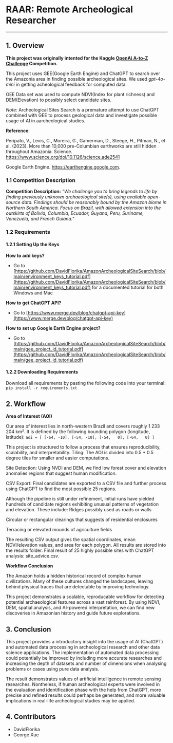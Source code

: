 # RAAR: Remote Archeological Researcher

---

## 1. Overview

**This project was originally intented for the Kaggle [OpenAi A-to-Z Challenge](https://www.kaggle.com/competitions/openai-to-z-challenge) Competition.**

This project uses GEE(Google Earth Engine) and ChatGPT to search over the Amazonia area in finding possible archeological sites. We used *gpt-4o-mini* in getting acheological feedback for computed data.

GEE Data set was used to compute NDVI(Index for plant richness) and DEM(Elevation) to possibly select candidate sites.

*Note:* Archeological Sites Search is a premature attempt to use ChatGPT combined with GEE to process geological data and investigate possible usage of AI in aarcheological studies.


**Reference**:

Peripato, V., Levis, C., Moreira, G., Gamerman, D., Steege, H., Pitman, N., et al. (2023). More than 10,000 pre-Columbian earthworks are still hidden throughout Amazonia. Science. https://www.science.org/doi/10.1126/science.ade2541

Google Earth Engine. https://earthengine.google.com.

### 1.1 Competition Description

**Competition Description:**
_"We challenge you to bring legends to life by finding previously unknown archaeological site(s), using available open-source data. Findings should be reasonably bound by the Amazon biome in Northern South America. Focus on Brazil, with allowed extension into the outskirts of Bolivia, Columbia, Ecuador, Guyana, Peru, Suriname, Venezuela, and French Guiana."_

### 1.2 Requirements

#### 1.2.1 Setting Up the Keys

**How to add keys?**

- Go to [https://github.com/DavidFlorika/AmazonArcheologicalSiteSearch/blob/main/environment_keys_tutorial.pdf](https://github.com/DavidFlorika/AmazonArcheologicalSiteSearch/blob/main/environment_keys_tutorial.pdf) for a documented tutorial for both Windows and Mac

**How to get ChatGPT API?**

- Go to [https://www.merge.dev/blog/chatgpt-api-key](https://www.merge.dev/blog/chatgpt-api-key)

**How to set up Google Earth Engine project?**

- Go to [https://github.com/DavidFlorika/AmazonArcheologicalSiteSearch/blob/main/gee_project_id_tutorial.pdf](https://github.com/DavidFlorika/AmazonArcheologicalSiteSearch/blob/main/gee_project_id_tutorial.pdf)

#### 1.2.2 Downloading Requirements

Download all requirements by pasting the following code into your terminal:
`pip install -r requirements.txt`

## 2. Workflow

**Area of Interest (AOI)**

Our area of interest lies in north-western Brazil and covers roughly 1 233 204 km². It is defined by the following bounding polygon (longitude, latitude):
`
aoi = [
        [-64, -10],
        [-54, -10],
        [-54,   0],
        [-64,   0]
    ]
`

This project is structured to follow a process that ensures reproducibility, scalability, and interpretability. Tiling: The AOI is divided into 0.5 * 0.5 degree tiles for smaller and easier computations.

Site Detection: Using NVDI and DEM, we find low forest cover and elevation anomalies regions that suggest human modification.

CSV Export: Final candidates are exported to a CSV file and further process using ChatGPT to find the most possible 25 regions.

Although the pipeline is still under refinement, initial runs have yielded hundreds of candidate regions exhibiting unusual patterns of vegetation and elevation. These include: Ridges possibly used as roads or walls

Circular or rectangular clearings that suggests of residential enclosures

Terracing or elevated mounds of agriculture fields

The resulting CSV output gives the spatial coordinates, mean NDVI/elevation values, and area for each polygon. All results are stored into the results folder. Final result of 25 highly possible sites with ChatGPT analysis: site_advice.csv.

**Workflow Conclusion**

The Amazon holds a hidden historical record of complex human civilizations. Many of these cultures changed the landscapes, leaving behind physical traces that are detectable by improving technology.

This project demonstrates a scalable, reproducable workflow for detecting potential archaeological features across a vast rainforest. By using NDVI, DEM, spatial analysis, and AI-powered interpretation, we can find new discoveries in Amazonian history and guide future explorations.

## 3. Conclusion

This project provides a introductory insight into the usage of AI (ChatGPT) and automated data processing in archeological research and other data science applications. The implementation of automated data processing could potentially be improved by including more accurate researches and increasing the depth of datasets and number of dimensions when analysing problems or cases using pure data analysis.

The result demonstrates values of artificial intelligence in remote sensing researches. Nontheless, if human archeological experts were involved in the evaluation and identification phase with the help from ChatGPT, more precise and refined results could perhaps be generated, and more valuable implications in real-life archeological studies may be applied. 

## 4. Contributors

- DavidFlorika
- George Xue
